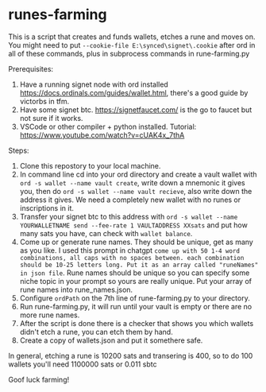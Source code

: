 # runes-farming
This is a script that creates and funds wallets, etches a rune and moves on. 
You might need to put ```--cookie-file E:\synced\signet\.cookie``` after ord in all of these commands, plus in subprocess commands in rune-farming.py

Prerequisites:
1. Have a running signet node with ord installed https://docs.ordinals.com/guides/wallet.html, there's a good guide by victorbs in tfm.
2. Have some signet btc. https://signetfaucet.com/ is the go to faucet but not sure if it works.
3. VSCode or other compiler + python installed. Tutorial: https://www.youtube.com/watch?v=cUAK4x_7thA

Steps:
1. Clone this repostory to your local machine.
2. In command line cd into your ord directory and create a vault wallet with ```ord -s wallet --name vault create```, write down a mnemonic it gives you, then do ```ord -s wallet --name vault recieve```, also write down the address it gives. We need a completely new wallet with no runes or inscriptions in it.
3. Transfer your signet btc to this address with ```ord -s wallet --name YOURWALLETNAME send --fee-rate 1 VAULTADDRESS XXsats``` and put how many sats you have, can check with ```wallet balance```.
4. Come up or generate rune names. They should be unique, get as many as you like. I used this prompt in chatgpt ```come up with 50 1-4 word combinations, all caps with no spaces between. each combination should be 10-25 letters long. Put it as an array called "runeNames" in json file```. Rune names should be unique so you can specify some niche topic in your prompt so yours are really unique. Put your array of rune names into rune_names.json.
5. Configure ```ordPath``` on the 7th line of rune-farming.py to your directory.
6. Run rune-farming.py, it will run until your vault is empty or there are no more rune names.
7. After the script is done there is a checker that shows you which wallets didn't etch a rune, you can etch them by hand.
8. Create a copy of wallets.json and put it somethere safe.

In general, etching a rune is 10200 sats and transering is 400, so to do 100 wallets you'll need 1100000 sats or 0.011 sbtc

Goof luck farming!
